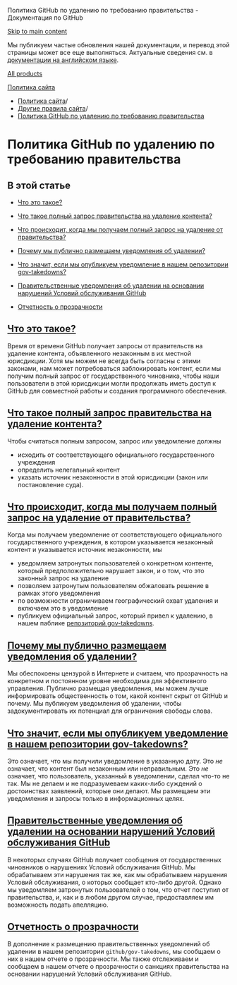 Политика GitHub по удалению по требованию правительства - Документация по GitHub

[Skip to main content](#main-content)

Мы публикуем частые обновления нашей документации, и перевод этой страницы может все еще выполняться. Актуальные сведения см. в [документации на английском языке](/en).

[All products](/ru)

[Политика сайта](/ru/site-policy)

* [Политика сайта](/ru/site-policy)/
* [Другие правила сайта](/ru/site-policy/other-site-policies)/
* [Политика GitHub по удалению по требованию правительства](/ru/site-policy/other-site-policies/github-government-takedown-policy)

Политика GitHub по удалению по требованию правительства
==========

В этой статье
----------

* [Что это такое?](#what-is-this)

* [Что такое полный запрос правительства на удаление контента?](#what-is-a-complete-government-takedown-request)

* [Что происходит, когда мы получаем полный запрос на удаление от правительства?](#what-happens-when-we-receive-a-complete-takedown-request-from-a-government)

* [Почему мы публично размещаем уведомления об удалении?](#why-do-we-publicly-post-takedown-notices)

* [Что значит, если мы опубликуем уведомление в нашем репозитории gov-takedowns?](#what-does-it-mean-if-we-post-a-notice-in-our-gov-takedowns-repository)

* [Правительственные уведомления об удалении на основании нарушений Условий обслуживания GitHub](#government-takedowns-based-on-violations-of-githubs-terms-of-service)

* [Отчетность о прозрачности](#transparency-reporting)

[Что это такое?](#what-is-this)
----------

Время от времени GitHub получает запросы от правительств на удаление контента, объявленного незаконным в их местной юрисдикции. Хотя мы можем не всегда быть согласны с этими законами, нам может потребоваться заблокировать контент, если мы получим полный запрос от государственного чиновника, чтобы наши пользователи в этой юрисдикции могли продолжать иметь доступ к GitHub для совместной работы и создания программного обеспечения.

[Что такое полный запрос правительства на удаление контента?](#what-is-a-complete-government-takedown-request)
----------

Чтобы считаться полным запросом, запрос или уведомление должны

* исходить от соответствующего официального государственного учреждения
* определить нелегальный контент
* указать источник незаконности в этой юрисдикции (закон или постановление суда).

[Что происходит, когда мы получаем полный запрос на удаление от правительства?](#what-happens-when-we-receive-a-complete-takedown-request-from-a-government)
----------

Когда мы получаем уведомление от соответствующего официального государственного учреждения, в котором указывается незаконный контент и указывается источник незаконности, мы

* уведомляем затронутых пользователей о конкретном контенте, который предположительно нарушает закон, и о том, что это законный запрос на удаление
* позволяем затронутым пользователям обжаловать решение в рамках этого уведомления
* по возможности ограничиваем географический охват удаления и включаем это в уведомление
* публикуем официальный запрос, который привел к удалению, в нашем паблике [репозиторий gov-takedowns](https://github.com/github/gov-takedowns).

[Почему мы публично размещаем уведомления об удалении?](#why-do-we-publicly-post-takedown-notices)
----------

Мы обеспокоены цензурой в Интернете и считаем, что прозрачность на конкретном и постоянном уровне необходима для эффективного управления. Публично размещая уведомления, мы можем лучше информировать общественность о том, какой контент скрыт от GitHub и почему. Мы публикуем уведомления об удалении, чтобы задокументировать их потенциал для ограничения свободы слова.

[Что значит, если мы опубликуем уведомление в нашем репозитории gov-takedowns?](#what-does-it-mean-if-we-post-a-notice-in-our-gov-takedowns-repository)
----------

Это означает, что мы получили уведомление в указанную дату. Это *не* означает, что контент был незаконным или неправильным. Это *не* означает, что пользователь, указанный в уведомлении, сделал что-то не так. Мы не делаем и не подразумеваем каких-либо суждений о достоинствах заявлений, которые они делают. Мы размещаем эти уведомления и запросы только в информационных целях.

[Правительственные уведомления об удалении на основании нарушений Условий обслуживания GitHub](#government-takedowns-based-on-violations-of-githubs-terms-of-service)
----------

В некоторых случаях GitHub получает сообщения от государственных чиновников о нарушениях Условий обслуживания GitHub. Мы обрабатываем эти нарушения так же, как мы обрабатываем нарушения Условий обслуживания, о которых сообщает кто-либо другой. Однако мы уведомляем затронутых пользователей о том, что отчет поступил от правительства, и, как и в любом другом случае, предоставляем им возможность подать апелляцию.

[Отчетность о прозрачности](#transparency-reporting)
----------

В дополнение к размещению правительственных уведомлений об удалении в нашем репозитории `github/gov-takedowns`, мы сообщаем о них в нашем отчете о прозрачности. Мы также отслеживаем и сообщаем в нашем отчете о прозрачности о санкциях правительства на основании нарушений Условий обслуживания GitHub.

